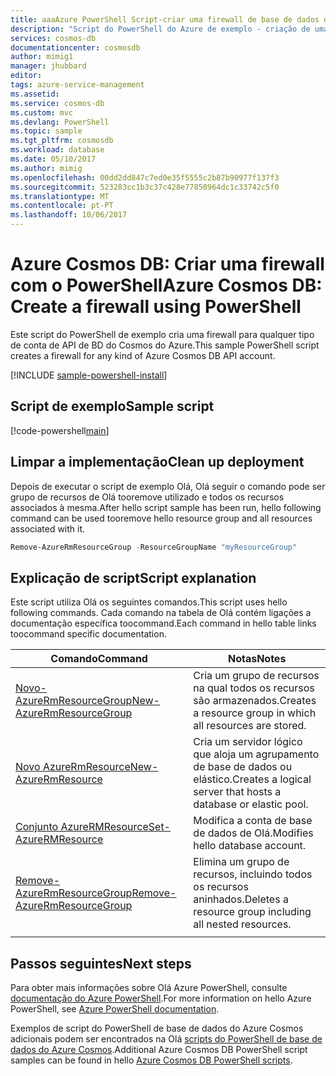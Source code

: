 ```yaml
---
title: aaaAzure PowerShell Script-criar uma firewall de base de dados do Azure Cosmos | Microsoft Docs
description: "Script do PowerShell do Azure de exemplo - criação de uma firewall para a base de dados do Azure Cosmos"
services: cosmos-db
documentationcenter: cosmosdb
author: mimig1
manager: jhubbard
editor: 
tags: azure-service-management
ms.assetid: 
ms.service: cosmos-db
ms.custom: mvc
ms.devlang: PowerShell
ms.topic: sample
ms.tgt_pltfrm: cosmosdb
ms.workload: database
ms.date: 05/10/2017
ms.author: mimig
ms.openlocfilehash: 00dd2dd847c7ed0e35f5555c2b87b90977f137f3
ms.sourcegitcommit: 523283cc1b3c37c428e77850964dc1c33742c5f0
ms.translationtype: MT
ms.contentlocale: pt-PT
ms.lasthandoff: 10/06/2017
---
```

# <a name="azure-cosmos-db-create-a-firewall-using-powershell"></a><span data-ttu-id="eedca-103">Azure Cosmos DB: Criar uma firewall com o PowerShell</span><span class="sxs-lookup"><span data-stu-id="eedca-103">Azure Cosmos DB: Create a firewall using PowerShell</span></span>

<span data-ttu-id="eedca-104">Este script do PowerShell de exemplo cria uma firewall para qualquer tipo de conta de API de BD do Cosmos do Azure.</span><span class="sxs-lookup"><span data-stu-id="eedca-104">This sample PowerShell script creates a firewall for any kind of Azure Cosmos DB API account.</span></span> 

[!INCLUDE [sample-powershell-install](../../../includes/sample-powershell-install-no-ssh.md)]

## <a name="sample-script"></a><span data-ttu-id="eedca-105">Script de exemplo</span><span class="sxs-lookup"><span data-stu-id="eedca-105">Sample script</span></span>

[!code-powershell[main](../../../powershell_scripts/cosmosdb/create-firewall/create-firewall.ps1?highlight=35-36,39-43 "Create a firewall for Azure Cosmos DB")]

## <a name="clean-up-deployment"></a><span data-ttu-id="eedca-106">Limpar a implementação</span><span class="sxs-lookup"><span data-stu-id="eedca-106">Clean up deployment</span></span>

<span data-ttu-id="eedca-107">Depois de executar o script de exemplo Olá, Olá seguir o comando pode ser grupo de recursos de Olá tooremove utilizado e todos os recursos associados à mesma.</span><span class="sxs-lookup"><span data-stu-id="eedca-107">After hello script sample has been run, hello following command can be used tooremove hello resource group and all resources associated with it.</span></span>

```powershell
Remove-AzureRmResourceGroup -ResourceGroupName "myResourceGroup"
```

## <a name="script-explanation"></a><span data-ttu-id="eedca-108">Explicação de script</span><span class="sxs-lookup"><span data-stu-id="eedca-108">Script explanation</span></span>

<span data-ttu-id="eedca-109">Este script utiliza Olá os seguintes comandos.</span><span class="sxs-lookup"><span data-stu-id="eedca-109">This script uses hello following commands.</span></span> <span data-ttu-id="eedca-110">Cada comando na tabela de Olá contém ligações a documentação específica toocommand.</span><span class="sxs-lookup"><span data-stu-id="eedca-110">Each command in hello table links toocommand specific documentation.</span></span>

| <span data-ttu-id="eedca-111">Comando</span><span class="sxs-lookup"><span data-stu-id="eedca-111">Command</span></span> | <span data-ttu-id="eedca-112">Notas</span><span class="sxs-lookup"><span data-stu-id="eedca-112">Notes</span></span> |
|---|---|
| [<span data-ttu-id="eedca-113">Novo-AzureRmResourceGroup</span><span class="sxs-lookup"><span data-stu-id="eedca-113">New-AzureRmResourceGroup</span></span>](https://docs.microsoft.com/powershell/resourcemanager/azurerm.resources/v3.5.0/new-azurermresourcegroup) | <span data-ttu-id="eedca-114">Cria um grupo de recursos na qual todos os recursos são armazenados.</span><span class="sxs-lookup"><span data-stu-id="eedca-114">Creates a resource group in which all resources are stored.</span></span> |
| [<span data-ttu-id="eedca-115">Novo AzureRmResource</span><span class="sxs-lookup"><span data-stu-id="eedca-115">New-AzureRmResource</span></span>](https://docs.microsoft.com/powershell/module/azurerm.resources/new-azurermresource?view=azurermps-3.8.0) | <span data-ttu-id="eedca-116">Cria um servidor lógico que aloja um agrupamento de base de dados ou elástico.</span><span class="sxs-lookup"><span data-stu-id="eedca-116">Creates a logical server that hosts a database or elastic pool.</span></span> |
| [<span data-ttu-id="eedca-117">Conjunto AzureRMResource</span><span class="sxs-lookup"><span data-stu-id="eedca-117">Set-AzureRMResource</span></span>](https://docs.microsoft.com/powershell/module/azurerm.resources/set-azurermresource?view=azurermps-3.8.0) | <span data-ttu-id="eedca-118">Modifica a conta de base de dados de Olá.</span><span class="sxs-lookup"><span data-stu-id="eedca-118">Modifies hello database account.</span></span> |
| [<span data-ttu-id="eedca-119">Remove-AzureRmResourceGroup</span><span class="sxs-lookup"><span data-stu-id="eedca-119">Remove-AzureRmResourceGroup</span></span>](https://docs.microsoft.com/powershell/resourcemanager/azurerm.resources/v3.5.0/remove-azurermresourcegroup) | <span data-ttu-id="eedca-120">Elimina um grupo de recursos, incluindo todos os recursos aninhados.</span><span class="sxs-lookup"><span data-stu-id="eedca-120">Deletes a resource group including all nested resources.</span></span> |
|||

## <a name="next-steps"></a><span data-ttu-id="eedca-121">Passos seguintes</span><span class="sxs-lookup"><span data-stu-id="eedca-121">Next steps</span></span>

<span data-ttu-id="eedca-122">Para obter mais informações sobre Olá Azure PowerShell, consulte [documentação do Azure PowerShell](https://docs.microsoft.com/powershell/).</span><span class="sxs-lookup"><span data-stu-id="eedca-122">For more information on hello Azure PowerShell, see [Azure PowerShell documentation](https://docs.microsoft.com/powershell/).</span></span>

<span data-ttu-id="eedca-123">Exemplos de script do PowerShell de base de dados do Azure Cosmos adicionais podem ser encontrados na Olá [scripts do PowerShell de base de dados do Azure Cosmos](../powershell-samples.md).</span><span class="sxs-lookup"><span data-stu-id="eedca-123">Additional Azure Cosmos DB PowerShell script samples can be found in hello [Azure Cosmos DB PowerShell scripts](../powershell-samples.md).</span></span>

